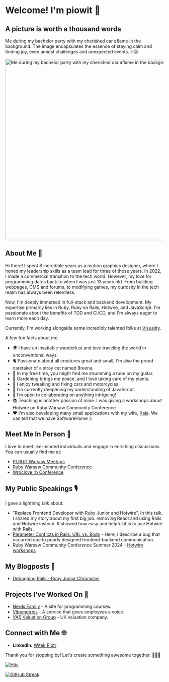# Welcome! I'm piowit 👋

## A picture is worth a thousand words 
Me during my bachelor party with my cherished car aflame in the background.
The image encapsulates the essence of staying calm and finding joy, even amidst challenges and unexpected events. 🔥😊

<img width="575" alt="Me during my bachelor party with my cherished car aflame in the background" src="https://github.com/piowit/piowit/assets/2960263/1499b4a3-99c2-4b8c-9d0d-a2c8a277a1ab">

## About Me 📌

Hi there! I spent 8 incredible years as a motion graphics designer, where I honed my leadership skills as a team lead for three of those years. In 2022, I made a commercial transition to the tech world. However, my love for programming dates back to when I was just 13 years old. From building webpages, CMS and forums, to modifying games, my curiosity in the tech realm has always been relentless.

Now, I'm deeply immersed in full-stack and backend development. My expertise primarily lies in Ruby, Ruby on Rails, Hotwire, and JavaScript. I'm passionate about the benefits of TDD and CI/CD, and I'm always eager to learn more each day.

Currently, I'm working alongside some incredibly talented folks at [Visuality](https://github.com/visualitypl).

A few fun facts about me:

- 🌍 I have an insatiable wanderlust and love traveling the world in unconventional ways.
- 🐈 Passionate about all creatures great and small, I'm also the proud caretaker of a stray cat named Breena.
- 🎸 In my free time, you might find me strumming a tune on my guitar.
- 🌱 Gardening brings me peace, and I love taking care of my plants.
- 🚗 I enjoy tweaking and fixing cars and motorcycles.
- 🧠 I’m currently deepening my understanding of JavaScript.
- 👯 I’m open to collaborating on anything intriguing!
- 📚 Teaching is another passion of mine. I was giving a workshops about Hotwire on Ruby Warsaw Community Conference
- ❤️ I'm also developing many small applications with my wife, [Kaja](https://github.com/kajawitek). We can tell that we have SoftwareHome :)

## Meet Me In Person 🤝

I love to meet like-minded individuals and engage in enriching discussions. You can usually find me at:
- [PLRUG Warsaw Meetups](https://www.meetup.com/pl-PL/nerdsclub/)
- [Ruby Warsaw Community Conference](https://www.rubycommunityconference.com/)
- [Wroclove.rb Conference](https://wrocloverb.com/)

## My Public Speakings 🎙️

I gave a lightning talk about:
- "Replace Frontend Developer with Ruby Junior and Hotwire". In this talk, I shared my story about my first big job: removing React and using Rails and Hotwire instead. It showed how easy and helpful it is to use Hotwire with Rails.
- [Parameter Conflicts in Rails: URL vs. Body](https://www.meetup.com/polishrubyusergroup/events/297771313/) - Here, I describe a bug that occurred due to poorly designed frontend-backend communication.
- Ruby Warsaw Community Conference Summer 2024 - [Hotwire workshops](https://rubycommunityconference.com/#workshops)

## My Blogposts 📰

- [Debugging Rails - Ruby Junior Chronicles](https://www.visuality.pl/posts/debugging-rails-ruby-junior-chronicles)

## Projects I've Worked On 💼

- [Nerds.Family](https://nerds.family/) - A site for programming courses.
- [Vibemetrics](https://www.vibemetrics.com/) - A service that gives employees a voice.
- [VAS Valuation Group](https://vas-group.co.uk/) - UK valuation company.

## Connect with Me 🌐

- **LinkedIn:** [Witek Piotr](https://www.linkedin.com/in/witekpiotr/)

Thank you for stopping by! Let's create something awesome together. 👩‍💻🚀

[![Hits](https://hits.seeyoufarm.com/api/count/incr/badge.svg?url=https%3A%2F%2Fgithub.com%2Fpiowit&count_bg=%2379C83D&title_bg=%23555555&icon=&icon_color=%23E7E7E7&title=hits&edge_flat=false)](https://hits.seeyoufarm.com)

[![GitHub Streak](https://streak-stats.demolab.com?user=piowit&theme=dark&date_format=j%20M%5B%20Y%5D&exclude_days=Sun%2CSat)](https://git.io/streak-stats)
